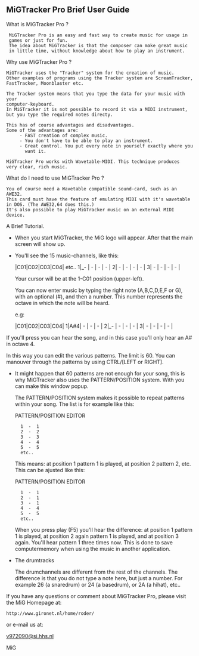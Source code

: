 MiGTracker Pro Brief User Guide
-------------------------------


What is MiGTracker Pro ?

     MiGTracker Pro is an easy and fast way to create music for usage in
     games or just for fun.
     The idea about MiGTracker is that the composer can make great music
     in little time, without knowledge about how to play an instrument.


Why use MiGTracker Pro ?

    MiGTracker uses the "Tracker" system for the creation of music.
    Other examples of programs using the Tracker system are ScreamTracker,
    FastTracker, Moonblaster etc.

    The Tracker system means that you type the data for your music with your
    computer-keyboard.
    In MiGTracker it is not possible to record it via a MIDI instrument,
    but you type the required notes directy.

    This has of course advantages and disadvantages.
    Some of the advantages are:
         - FAST creation of complex music.
         - You don't have to be able to play an instrument.
         - Great control. You put every note in yourself exactly where you
           want it.

    MiGTracker Pro works with Wavetable-MIDI. This technique produces
    very clear, rich music.


What do I need to use MiGTracker Pro ?

    You of course need a Wavetable compatible sound-card, such as an AWE32.
    This card must have the feature of emulating MIDI with it's wavetable
    in DOS. (The AWE32,64 does this.)
    It's also possible to play MiGTracker music on an external MIDI device.


A Brief Tutorial.

 *  When you start MiGTracker, the MiG logo will appear. After that the main
    screen will show up.

 *  You'll see the 15 music-channels, like this:


    |C01|C02|C03|C04| etc..
   1|_- | - | - | - |
   2| - | - | - | - |
   3| - | - | - | - |

    Your cursor will be at the 1-C01 position (upper-left).

    You can now enter music by typing the right note (A,B,C,D,E,F or G),
    with an optional (#), and then a number. This number represents the
    octave in which the note will be heard.

    e.g:

    |C01|C02|C03|C04|
   1|A#4| - | - | - |
   2|_- | - | - | - |
   3| - | - | - | - |

   If you'll press <F5> you can hear the song, and in this case you'll
   only hear an A# in octave 4.

   In this way you can edit the various patterns. The limit is 60.
   You can manouver through the patterns by using CTRL/[LEFT or RIGHT].

 * It might happen that 60 patterns are not enough for your song, this is why
   MiGTracker also uses the PATTERN/POSITION system.
   With <F1> you can make this window popup.

   The PATTERN/POSITION system makes it possible to repeat patterns within
   your song. The list is for example like this:

   PATTERN/POSITION EDITOR

         1  -  1
         2  -  2
         3  -  3
         4  -  4
         5  -  5
         etc..

   This means: at position 1 pattern 1 is played, at position 2 pattern 2,
   etc.
   This can be ajusted like this:

   PATTERN/POSITION EDITOR

         1  -  1
         2  -  1
         3  -  1
         4  -  4
         5  -  5
         etc..

   When you press play (F5) you'll hear the difference: at position 1 pattern 1
   is played, at position 2 again pattern 1 is played, and at position 3
   again.
   You'll hear pattern 1 three times now. This is done to save computermemory when
   using the music in another application.


 * The drumtracks

   The drumchannels are different from the rest of the channels.
   The difference is that you do not type a note here, but just a number.
   For example 26 (a snaredrum) or 24 (a basedrum), or 2A (a hihat), etc..




If you have any questions or comment about MiGTracker Pro, please visit
the MiG Homepage at:

    http://www.gironet.nl/home/roder/

or e-mail us at:

   v972090@si.hhs.nl

MiG










